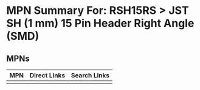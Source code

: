 



# MPN Summary For: RSH15RS > JST SH (1 mm) 15 Pin Header Right Angle (SMD)

## MPNs
  

|MPN|Direct Links|Search Links|
| :--- | :--- | :--- |
||||
